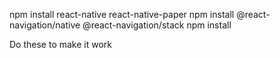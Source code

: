 npm install react-native react-native-paper
npm install @react-navigation/native @react-navigation/stack
npm install

Do these to make it work
